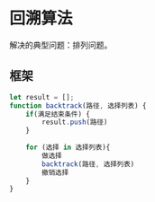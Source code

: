 # 回溯算法
解决的典型问题：排列问题。
## 框架
```js
let result = [];
function backtrack(路径, 选择列表) {
    if(满足结束条件) {
        result.push(路径)
    }
    
    for (选择 in 选择列表){
        做选择
        backtrack(路径, 选择列表)
        撤销选择
    }
}
```
